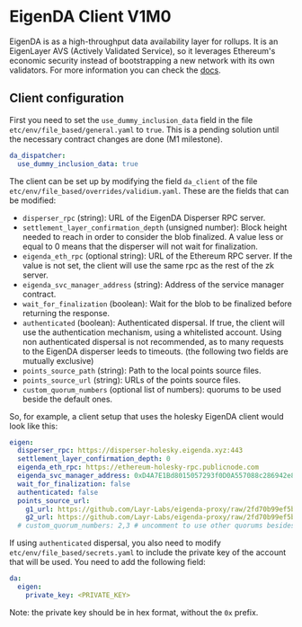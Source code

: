 # EigenDA Client V1M0

EigenDA is as a high-throughput data availability layer for rollups. It is an EigenLayer AVS (Actively Validated
Service), so it leverages Ethereum's economic security instead of bootstrapping a new network with its own validators.
For more information you can check the [docs](https://docs.eigenda.xyz/).

## Client configuration

First you need to set the `use_dummy_inclusion_data` field in the file `etc/env/file_based/general.yaml` to `true`. This
is a pending solution until the necessary contract changes are done (M1 milestone).

```yaml
da_dispatcher:
  use_dummy_inclusion_data: true
```

The client can be set up by modifying the field `da_client` of the file `etc/env/file_based/overrides/validium.yaml`.
These are the fields that can be modified:

- `disperser_rpc` (string): URL of the EigenDA Disperser RPC server.
- `settlement_layer_confirmation_depth` (unsigned number): Block height needed to reach in order to consider the blob
  finalized. A value less or equal to 0 means that the disperser will not wait for finalization.
- `eigenda_eth_rpc` (optional string): URL of the Ethereum RPC server. If the value is not set, the client will use the
  same rpc as the rest of the zk server.
- `eigenda_svc_manager_address` (string): Address of the service manager contract.
- `wait_for_finalization` (boolean): Wait for the blob to be finalized before returning the response.
- `authenticated` (boolean): Authenticated dispersal. If true, the client will use the authentication mechanism, using a
  whitelisted account. Using non authenticated dispersal is not recommended, as to many requests to the EigenDA
  disperser leeds to timeouts. (the following two fields are mutually exclusive)
- `points_source_path` (string): Path to the local points source files.
- `points_source_url` (string): URLs of the points source files.
- `custom_quorum_numbers` (optional list of numbers): quorums to be used beside the default ones.

So, for example, a client setup that uses the holesky EigenDA client would look like this:

```yaml
eigen:
  disperser_rpc: https://disperser-holesky.eigenda.xyz:443
  settlement_layer_confirmation_depth: 0
  eigenda_eth_rpc: https://ethereum-holesky-rpc.publicnode.com
  eigenda_svc_manager_address: 0xD4A7E1Bd8015057293f0D0A557088c286942e84b
  wait_for_finalization: false
  authenticated: false
  points_source_url:
    g1_url: https://github.com/Layr-Labs/eigenda-proxy/raw/2fd70b99ef5bf137d7bbca3461cf9e1f2c899451/resources/g1.point
    g2_url: https://github.com/Layr-Labs/eigenda-proxy/raw/2fd70b99ef5bf137d7bbca3461cf9e1f2c899451/resources/g2.point.powerOf2
  # custom_quorum_numbers: 2,3 # uncomment to use other quorums besides defaults
```

If using `authenticated` dispersal, you also need to modify `etc/env/file_based/secrets.yaml` to include the private key
of the account that will be used. You need to add the following field:

```yaml
da:
  eigen:
    private_key: <PRIVATE_KEY>
```

Note: the private key should be in hex format, without the `0x` prefix.
